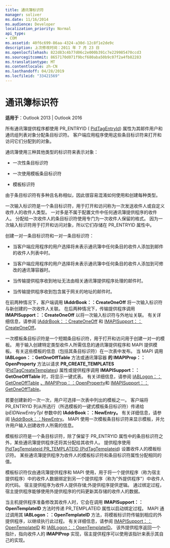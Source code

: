 ```yaml
---
title: 通讯簿标识符
manager: soliver
ms.date: 11/16/2014
ms.audience: Developer
localization_priority: Normal
api_type:
- COM
ms.assetid: 40f6c699-86aa-4324-a30d-12c8f1e2de9c
description: 上次修改时间：2011 年 7 月 23 日
ms.openlocfilehash: 822d83c4b77d06c2e000b391c7e229985470ccd3
ms.sourcegitcommit: 8657170d071f9bcf680aba50b9c07f2a4fb82283
ms.translationtype: MT
ms.contentlocale: zh-CN
ms.lasthandoff: 04/28/2019
ms.locfileid: "33421569"
---
```

# <a name="address-book-identifiers"></a>通讯簿标识符

  
  
**适用于**：Outlook 2013 | Outlook 2016 
  
所有通讯簿提供程序都使用 PR_ENTRYID ( [PidTagEntryId](pidtagentryid-canonical-property.md)) 属性为其邮件用户和通讯组列表对象分配条目标识符。 客户端应用程序使用这些条目标识符来打开和访问它们分配到的对象。
  
通讯簿使用三种其他类型的标识符来表示对象：
  
- 一次性条目标识符
    
- 一次使用模板条目标识符
    
- 模板标识符
    
由于条目标识符有多种且名称相似，因此很容易混淆如何使用和创建每种类型。 
  
一次输入标识符是一个条目标识符，用于打开和访问称为一次发送收件人或自定义收件人的收件人类型。 一对多是不属于配置文件中任何通讯簿提供程序的收件人。 分配给一次收件人的条目标识符使用专门为一次收件人保留的格式。 因为一次输入标识符用于打开和访问对象，所以它们存储在 PR_ENTRYID 属性中。
  
创建一对一条目标识符和一对一条目标识符：
  
- 当客户端应用程序的用户选择将未表示通讯簿中任何条目的收件人添加到邮件的收件人列表中时。
    
- 当客户端应用程序的用户选择将未表示通讯簿中任何条目的收件人添加到可修改的通讯簿容器时。
    
- 当传输提供程序收到地址无法由相关通讯簿提供程序处理的邮件时。
    
- 当传输提供程序收到包含属于网关的地址的邮件时。
    
在前两种情况下，客户端调用 **IAddrBook：：CreateOneOff** 将一次输入标识符与新创建的一次收件人关联。 在后两种情况下，传输提供程序调用 **IMAPISupport：：CreateOneOff** 以将一次输入标识符与外地址关联。 有关详细信息，请参阅 [IAddrBook：：CreateOneOff](iaddrbook-createoneoff.md) 和 [IMAPISupport：：CreateOneOff](imapisupport-createoneoff.md)。
  
一次模板条目标识符是一个短期条目标识符，用于打开和访问用于创建一对一的模板。 用于输入创建特定类型收件人所需信息的通讯簿提供程序和 MAPI 提供模板。 有关这些模板的信息（包括其条目标识符）在一次表中发布。 当 MAPI 调用 **IABLogon：：GetOneOffTable** 方法或通讯簿容器 **的 IMAPIProp：：OpenProperty** 方法以请求 **PR_CREATE_TEMPLATES** ([PidTagCreateTemplates](pidtagcreatetemplates-canonical-property.md)) 属性或提供程序调用 **IMAPISupport：：GetOneOffTable** 时，将显示一键式表。 有关详细信息，请参阅 [IABLogon：：GetOneOffTable](iablogon-getoneofftable.md) [、IMAPIProp：：OpenProperty](imapiprop-openproperty.md)和 [IMAPISupport：：GetOneOffTable](imapisupport-getoneofftable.md)。
  
若要创建新的一次一次，用户可选择一次表中列出的模板之一。 客户端将 PR_ENTRYID 列从所选行（所选模板的一键式模板条目标识符）传递给 _lpEIDNewEntryTpl_ 参数中的 **IAddrBook：：NewEntry。** 有关详细信息，请参阅 [IAddrBook：：NewEntry](iaddrbook-newentry.md)。 MAPI 使用一次模板条目标识符来显示模板，并允许用户输入创建收件人所需的信息。 
  
模板标识符是一个条目标识符，除了保留于 PR_ENTRYID 属性中的条目标识符之外，某些通讯簿提供程序还将其分配给其收件人。 提供程序使用[PidTagTemplateid PR_TEMPLATEID (PidTagTemplateid](pidtagtemplateid-canonical-property.md)) 设置收件人的模板标识符。  某些通讯簿提供程序为收件人的模板标识符和条目标识符属性分配相同的值。
  
模板标识符仅由通讯簿提供程序和 MAPI 使用，用于将一个提供程序（称为宿主提供程序）中的收件人数据绑定到另一个提供程序（称为"外提供程序"）中收件人的代码。 宿主提供程序为收件人提供存储;外提供程序提供逻辑。 通过绑定过程，宿主提供程序能够使用外提供程序的代码更新其存储的收件人的数据。
  
当主机提供程序准备修改其收件人时，它会在调用 **IMAPISupport：：OpenTemplateID** 方法时传递 PR_TEMPLATEID 属性以启动绑定过程。 MAPI 通过调用其 **IABLogon：：OpenTemplateID** 方法，将模板标识符传输到相应的外提供程序，以继续执行此过程。 有关详细信息，请参阅 [IMAPISupport：：OpenTemplateID](imapisupport-opentemplateid.md) 和 [IABLogon：：OpenTemplateID](iablogon-opentemplateid.md)。 该外提供程序返回一个指针，指向收件人的 **IMAPIProp** 实现，宿主提供程序可以使用该指针来表示其自己的实现。 
  

